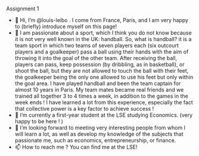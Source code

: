 Assignment 1

- 👋 Hi, I’m @louis-leibo . I come from France, Paris, and I am very happy to (briefly) introduce myself on this page! 
- 👀 I am passionate about a sport, which I think you do not know because it is not very well known in the UK: handball. So, what is handball? it is a team sport in which two teams of seven players each (six outcourt players and a goalkeeper) pass a ball using their hands with the aim of throwing it into the goal of the other team. After receiving the ball, players can pass, keep possession (by dribbling, as in basketball), or shoot the ball, but they are not allowed to touch the ball with their feet, the goalkeeper being the only one allowed to use his feet but only within the goal area. I have played handball and been the team captain for almost 10 years in Paris. My team mates became real friends and we trained all together 3 to 4 times a week, in addition to the games in the week ends ! I have learned a lot from this experience, especially the fact that collective power is a key factor to achieve success ! 
- 🌱 I’m currently a first-year student at the LSE studying Economics. (very happy to be here ! )
- 💞️ I’m looking forward to meeting very interesting people from whom I will learn a lot, as well as develop my knowledge of the subjects that passionate me, such as economics, entrepreneurship, or finance. 
- 📫 How to reach me ? You can find me at the LSE! 
